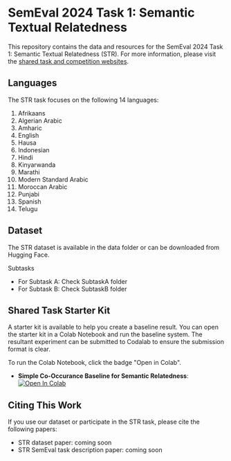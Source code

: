 # SemEval 2024 Task 1: Semantic Textual Relatedness

This repository contains the data and resources for the SemEval 2024 Task 1: Semantic Textual Relatedness (STR). For more information, please visit the [shared task and competition websites](https://semantic-textual-relatedness.github.io).

## Languages

The STR task focuses on the following 14 languages:


1. Afrikaans
2. Algerian Arabic
4. Amharic
5. English
6. Hausa
7. Indonesian
8. Hindi
9. Kinyarwanda
10. Marathi
11. Modern Standard Arabic
12. Moroccan Arabic
13. Punjabi
14. Spanish
15. Telugu

## Dataset

The STR dataset is available in the data folder or can be downloaded from Hugging Face.

Subtasks

- For Subtask A: Check SubtaskA folder
- For Subtask B: Check SubtaskB folder


## Shared Task Starter Kit

A starter kit is available to help you create a baseline result. You can open the starter kit in a Colab Notebook and run the baseline system. The resultant experiment can be submitted to Codalab to ensure the submission format is clear.

To run the Colab Notebook, click the badge "Open in Colab".


- **Simple Co-Occurance Baseline for Semantic Relatedness**: <a target="_blank" href="https://colab.research.google.com/github/shmuhammadd/semantic_relatedness/blob/main/Simple_English_Baseline_v2.ipynb">
  <img src="https://colab.research.google.com/assets/colab-badge.svg" alt="Open In Colab"/>
</a>


## Citing This Work

If you use our dataset or participate in the STR task, please cite the following papers:

- STR dataset paper: coming soon 
- STR SemEval task description paper: coming soon 


